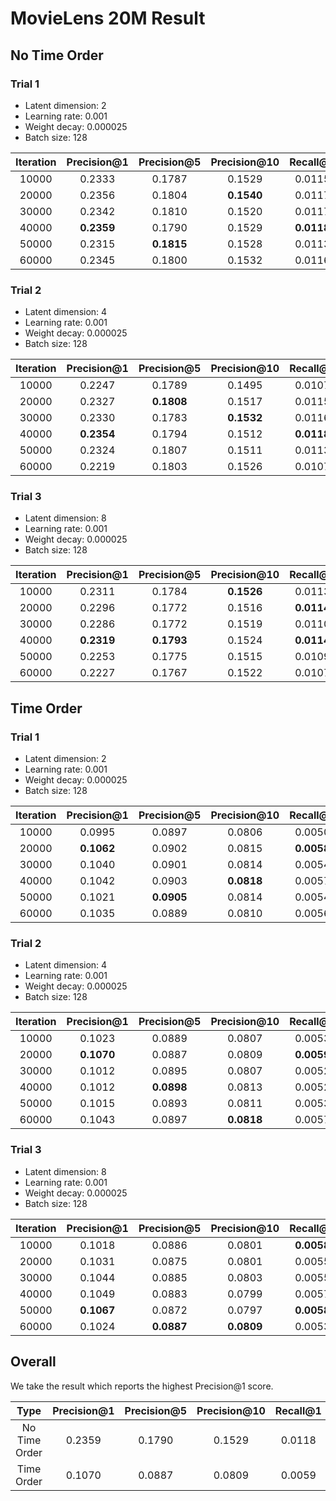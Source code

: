 # MovieLens 20M Result

## No Time Order

### Trial 1

* Latent dimension: 2
* Learning rate: 0.001
* Weight decay: 0.000025
* Batch size: 128

| Iteration | Precision@1 | Precision@5 | Precision@10 | Recall@1 | Recall@5 | Recall@10 |
| :---: | :----: | :----: | :----: | :----: | :----: | :----: |
| 10000 |   0.2333   |   0.1787   |   0.1529   |   0.0115   |   0.0390   |   0.0651   |
| 20000 |   0.2356   |   0.1804   | **0.1540** |   0.0117   |   0.0400   |   0.0654   |
| 30000 |   0.2342   |   0.1810   |   0.1520   |   0.0117   |   0.0401   |   0.0643   |
| 40000 | **0.2359** |   0.1790   |   0.1529   | **0.0118** |   0.0395   |   0.0652   |
| 50000 |   0.2315   | **0.1815** |   0.1528   |   0.0113   | **0.0405** |   0.0646   |
| 60000 |   0.2345   |   0.1800   |   0.1532   |   0.0116   |   0.0403   | **0.0656** |

### Trial 2

* Latent dimension: 4
* Learning rate: 0.001
* Weight decay: 0.000025
* Batch size: 128

| Iteration | Precision@1 | Precision@5 | Precision@10 | Recall@1 | Recall@5 | Recall@10 |
| :---: | :----: | :----: | :----: | :----: | :----: | :----: |
| 10000 |   0.2247   |   0.1789   |   0.1495   |   0.0107   |   0.0385   |   0.0614   |
| 20000 |   0.2327   | **0.1808** |   0.1517   |   0.0115   |   0.0397   |   0.0643   |
| 30000 |   0.2330   |   0.1783   | **0.1532** |   0.0116   |   0.0396   | **0.0667** |
| 40000 | **0.2354** |   0.1794   |   0.1512   | **0.0118** |   0.0398   |   0.0638   |
| 50000 |   0.2324   |   0.1807   |   0.1511   |   0.0113   |   0.0397   |   0.0639   |
| 60000 |   0.2219   |   0.1803   |   0.1526   |   0.0107   | **0.0403** |   0.0647   |

### Trial 3

* Latent dimension: 8
* Learning rate: 0.001
* Weight decay: 0.000025
* Batch size: 128

| Iteration | Precision@1 | Precision@5 | Precision@10 | Recall@1 | Recall@5 | Recall@10 |
| :---: | :----: | :----: | :----: | :----: | :----: | :----: |
| 10000 |   0.2311   |   0.1784   | **0.1526** |   0.0113   |   0.0392   | **0.0657** |
| 20000 |   0.2296   |   0.1772   |   0.1516   | **0.0114** | **0.0390** |   0.0644   |
| 30000 |   0.2286   |   0.1772   |   0.1519   |   0.0110   |   0.0389   |   0.0639   |
| 40000 | **0.2319** | **0.1793** |   0.1524   | **0.0114** |   0.0393   |   0.0640   |
| 50000 |   0.2253   |   0.1775   |   0.1515   |   0.0109   |   0.0384   |   0.0645   |
| 60000 |   0.2227   |   0.1767   |   0.1522   |   0.0107   |   0.0389   |   0.0652   |

## Time Order

### Trial 1

* Latent dimension: 2
* Learning rate: 0.001
* Weight decay: 0.000025
* Batch size: 128

| Iteration | Precision@1 | Precision@5 | Precision@10 | Recall@1 | Recall@5 | Recall@10 |
| :---: | :----: | :----: | :----: | :----: | :----: | :----: |
| 10000 |   0.0995   |   0.0897   |   0.0806   |   0.0050   |   0.0233   |   0.0419   |
| 20000 | **0.1062** |   0.0902   |   0.0815   | **0.0058** |   0.0245   |   0.0432   |
| 30000 |   0.1040   |   0.0901   |   0.0814   |   0.0054   |   0.0240   |   0.0434   |
| 40000 |   0.1042   |   0.0903   | **0.0818** |   0.0057   |   0.0244   | **0.0437** |
| 50000 |   0.1021   | **0.0905** |   0.0814   |   0.0054   | **0.0246** |   0.0432   |
| 60000 |   0.1035   |   0.0889   |   0.0810   |   0.0056   |   0.0241   |   0.0431   |

### Trial 2

* Latent dimension: 4
* Learning rate: 0.001
* Weight decay: 0.000025
* Batch size: 128

| Iteration | Precision@1 | Precision@5 | Precision@10 | Recall@1 | Recall@5 | Recall@10 |
| :---: | :----: | :----: | :----: | :----: | :----: | :----: |
| 10000 |   0.1023   |   0.0889   |   0.0807   |   0.0053   |   0.0230   |   0.0416   |
| 20000 | **0.1070** |   0.0887   |   0.0809   | **0.0059** |   0.0237   |   0.0431   |
| 30000 |   0.1012   |   0.0895   |   0.0807   |   0.0052   |   0.0238   |   0.0427   |
| 40000 |   0.1012   | **0.0898** |   0.0813   |   0.0052   |   0.0241   |   0.0432   |
| 50000 |   0.1015   |   0.0893   |   0.0811   |   0.0053   |   0.0243   |   0.0435   |
| 60000 |   0.1043   |   0.0897   | **0.0818** |   0.0057   | **0.0244** | **0.0440** |

### Trial 3

* Latent dimension: 8
* Learning rate: 0.001
* Weight decay: 0.000025
* Batch size: 128

| Iteration | Precision@1 | Precision@5 | Precision@10 | Recall@1 | Recall@5 | Recall@10 |
| :---: | :----: | :----: | :----: | :----: | :----: | :----: |
| 10000 |   0.1018   |   0.0886   |   0.0801   | **0.0058** |   0.0238   |   0.0427   |
| 20000 |   0.1031   |   0.0875   |   0.0801   |   0.0055   |   0.0237   | **0.0428** |
| 30000 |   0.1044   |   0.0885   |   0.0803   |   0.0055   |   0.0239   |   0.0427   |
| 40000 |   0.1049   |   0.0883   |   0.0799   |   0.0057   |   0.0237   |   0.0424   |
| 50000 | **0.1067** |   0.0872   |   0.0797   | **0.0058** |   0.0229   |   0.0425   |
| 60000 |   0.1024   | **0.0887** | **0.0809** |   0.0053   | **0.0240** |   0.0427   |

## Overall

We take the result which reports the highest Precision@1 score.

| Type | Precision@1 | Precision@5 | Precision@10 | Recall@1 | Recall@5 | Recall@10 |
| :----: | :----: | :----: | :----: | :----: | :----: | :----: |
| No Time Order | 0.2359 | 0.1790 | 0.1529 | 0.0118 | 0.0395 | 0.0652 |
| Time Order    | 0.1070 | 0.0887 | 0.0809 | 0.0059 | 0.0237 | 0.0431 |

